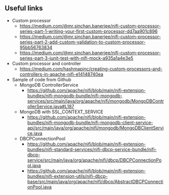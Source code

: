 ## Useful links

- Custom processor
  - https://medium.com/@mr.sinchan.banerjee/nifi-custom-processor-series-part-1-writing-your-first-custom-processor-dd7aa901c896
  - https://medium.com/@mr.sinchan.banerjee/nifi-custom-processor-series-part-2-add-custom-validation-to-custom-processor-95bb56763834
  - https://medium.com/@mr.sinchan.banerjee/nifi-custom-processor-series-part-3-junit-test-with-nifi-mock-a935a1a4e3e5
- Custom processor and controller
  - https://medium.com/hashmapinc/creating-custom-processors-and-controllers-in-apache-nifi-e14148740ea
- Sample of code from Github
  - MongoDB ControllerService
    - https://github.com/apache/nifi/blob/main/nifi-extension-bundles/nifi-mongodb-bundle/nifi-mongodb-services/src/main/java/org/apache/nifi/mongodb/MongoDBControllerService.java#L187
  - MongoDB with SSL_CONTEXT_SERVICE
    - https://github.com/apache/nifi/blob/main/nifi-extension-bundles/nifi-mongodb-bundle/nifi-mongodb-client-service-api/src/main/java/org/apache/nifi/mongodb/MongoDBClientService.java
  - DBCPConnectionPool
    - https://github.com/apache/nifi/blob/main/nifi-extension-bundles/nifi-standard-services/nifi-dbcp-service-bundle/nifi-dbcp-service/src/main/java/org/apache/nifi/dbcp/DBCPConnectionPool.java
    - https://github.com/apache/nifi/blob/main/nifi-extension-bundles/nifi-extension-utils/nifi-dbcp-base/src/main/java/org/apache/nifi/dbcp/AbstractDBCPConnectionPool.java
